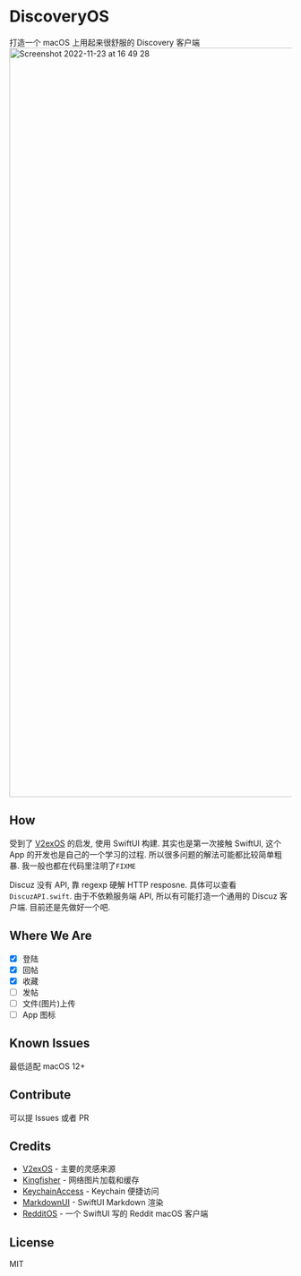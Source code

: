 # DiscoveryOS
打造一个 macOS 上用起来很舒服的 Discovery 客户端
<img width="1338" alt="Screenshot 2022-11-23 at 16 49 28" src="https://user-images.githubusercontent.com/625174/203505051-372a74a1-8ee2-48f7-9379-1dd63010c048.png">


## How
受到了 [V2exOS](https://github.com/isaced/V2exOS) 的启发, 使用 SwiftUI 构建. 
其实也是第一次接触 SwiftUI, 这个 App 的开发也是自己的一个学习的过程. 所以很多问题的解法可能都比较简单粗暴. 我一般也都在代码里注明了`FIXME`

Discuz 没有 API, 靠 regexp 硬解 HTTP resposne. 具体可以查看 `DiscuzAPI.swift`. 
由于不依赖服务端 API, 所以有可能打造一个通用的 Discuz 客户端. 目前还是先做好一个吧.

## Where We Are
- [x] 登陆
- [x] 回帖
- [x] 收藏
- [ ] 发帖
- [ ] 文件(图片)上传
- [ ] App 图标

## Known Issues
最低适配 macOS 12+

## Contribute
可以提 Issues 或者 PR

## Credits
- [V2exOS](https://github.com/isaced/V2exOS) - 主要的灵感来源
- [Kingfisher](https://github.com/onevcat/Kingfisher) - 网络图片加载和缓存
- [KeychainAccess](https://github.com/kishikawakatsumi/KeychainAccess) - Keychain 便捷访问
- [MarkdownUI](https://github.com/gonzalezreal/MarkdownUI) - SwiftUI Markdown 渲染
- [RedditOS](https://github.com/Dimillian/RedditOS) - 一个 SwiftUI 写的 Reddit macOS 客户端

## License
MIT
